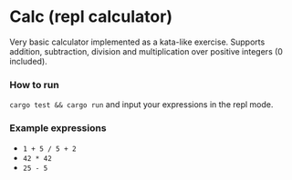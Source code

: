 # Calc (repl calculator)

Very basic calculator implemented as a kata-like exercise. Supports addition, subtraction, division and multiplication over
positive integers (0 included).

### How to run

`cargo test && cargo run` and input your expressions in the repl mode.

### Example expressions

- `1 + 5 / 5 + 2`
- `42 * 42`
- `25 - 5`
